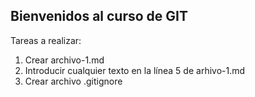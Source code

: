 ## Bienvenidos al curso de GIT

Tareas a realizar:
1) Crear archivo-1.md
2) Introducir cualquier texto en la línea 5 de arhivo-1.md
3) Crear archivo .gitignore
